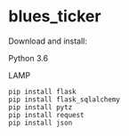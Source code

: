 # blues_ticker

Download and install:

Python 3.6

LAMP

```
pip install flask
pip install flask_sqlalchemy
pip install pytz
pip install request
pip install json
```

